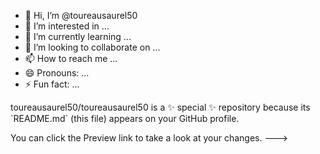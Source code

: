 - 👋 Hi, I’m @toureausaurel50
- 👀 I’m interested in ...
- 🌱 I’m currently learning ...
- 💞️ I’m looking to collaborate on ...
- 📫 How to reach me ...
- 😄 Pronouns: ...
- ⚡ Fun fact: ...

<!---
- 👋 Hi, I’m @toureausaurel50
- 👀 I’m interested in ...
- 🌱 I’m currently learning ...
- 💞️ I’m looking to collaborate on ...
- 📫 How to reach me ...
- 😄 Pronouns: ...
- ⚡ Fun fact: ...

<!---
toureausaurel50/toureausaurel50 is a ✨ special ✨ repository because its `README.md` (this file) appears on your GitHub profile.
You can click the Preview link to take a look at your changes.
--->toureausaurel50/toureausaurel50 is a ✨ special ✨ repository because its `README.md` (this file) appears on your GitHub profile.
You can click the Preview link to take a look at your changes.
--->
